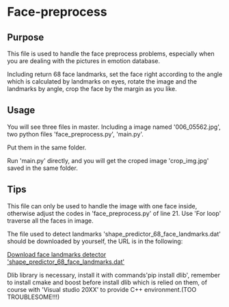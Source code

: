 # Face-preprocess

## Purpose

This file is used to handle the face preprocess problems, especially when you are dealing with the pictures in emotion database.

Including return 68 face landmarks, set the face right according to the angle which is calculated by landmarks on eyes, rotate the image and the landmarks by angle, crop the face by the margin as you like.

## Usage

You will see three files in master. Including a image named '006_05562.jpg', two python files 'face_preprocess.py', 'main.py'.

Put them in the same folder. 

Run 'main.py' directly, and you will get the croped image 'crop_img.jpg' saved in the same folder.

## Tips

This file can only be used to handle the image with one face inside, otherwise adjust the codes in 'face_preprocess.py' of line 21. Use 'For loop' traverse all the faces in image.

The file used to detect landmarks 'shape_predictor_68_face_landmarks.dat' should be downloaded by yourself, the URL is in the following:

[Download face landmarks detector 'shape_predictor_68_face_landmarks.dat'](https://pypi.org/simple/dlib/)

Dlib library is necessary, install it with commands'pip install dlib', remember to install cmake and boost before install dlib which is relied on them, of course with 'Visual studio 20XX' to provide C++ environment.(TOO TROUBLESOME!!!)
